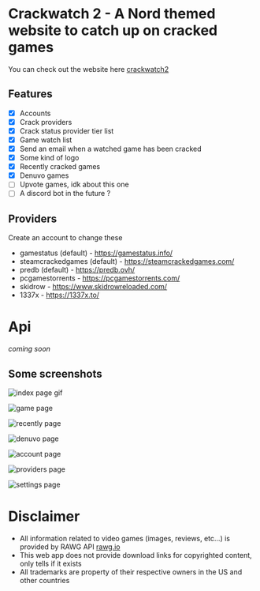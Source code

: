 # Crackwatch 2 - A Nord themed website to catch up on cracked games

You can check out the website here [crackwatch2](https://crackwatch2.com/)

## Features

-   [x] Accounts
-   [x] Crack providers
-   [x] Crack status provider tier list
-   [x] Game watch list
-   [x] Send an email when a watched game has been cracked
-   [x] Some kind of logo
-   [x] Recently cracked games
-   [x] Denuvo games
-   [ ] Upvote games, idk about this one
-   [ ] A discord bot in the future ?

## Providers

Create an account to change these

-   gamestatus (default) - https://gamestatus.info/
-   steamcrackedgames (default) - https://steamcrackedgames.com/
-   predb (default) - https://predb.ovh/
-   pcgamestorrents - https://pcgamestorrents.com/
-   skidrow - https://www.skidrowreloaded.com/
-   1337x - https://1337x.to/

# Api

_coming soon_

## Some screenshots

![index page gif](https://user-images.githubusercontent.com/56039679/156759993-3cae0176-4ab9-4350-a644-fb4742ce2f0b.png)

![game page](https://user-images.githubusercontent.com/56039679/156760002-eb89dc52-fa04-4884-b7e8-942b4a21613e.png)

![recently page](https://user-images.githubusercontent.com/56039679/156881101-1c9ede7f-7838-4ace-9cb8-73bc60d1d91e.png)

![denuvo page](https://user-images.githubusercontent.com/56039679/156881126-25159ef2-a7d9-4ad2-bc5c-61133b8fcbe8.png)

![account page](https://user-images.githubusercontent.com/56039679/156760005-0e71244b-b13d-421c-80a8-7180e9dafbe1.png)

![providers page](https://user-images.githubusercontent.com/56039679/156760007-5a11698a-642c-46d4-9570-40456e57d378.png)

![settings page](https://user-images.githubusercontent.com/56039679/156760000-3758c5af-f1c1-493a-bc40-7ace606a5094.png)

# Disclaimer

-   All information related to video games (images, reviews, etc...) is provided by RAWG API [rawg.io](https://rawg.io/apidocs)
-   This web app does not provide download links for copyrighted content, only tells if it exists
-   All trademarks are property of their respective owners in the US and other countries
